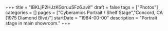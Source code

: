 +++
title = "lBKLjP2HJzKGxruuSFz6.avif"
draft = false
tags = ["Photos"]
categories = []
pages = ["Cyberamics Portrait / Shelf Stage","Concord, CA (1975 Diamond Blvd)"]
startDate = "1984-00-00"
description = "Portrait stage in main showroom."
+++
